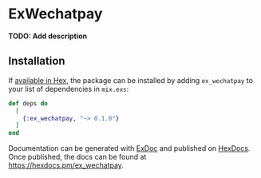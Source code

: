 # ExWechatpay

**TODO: Add description**

## Installation

If [available in Hex](https://hex.pm/docs/publish), the package can be installed
by adding `ex_wechatpay` to your list of dependencies in `mix.exs`:

```elixir
def deps do
  [
    {:ex_wechatpay, "~> 0.1.0"}
  ]
end
```

Documentation can be generated with [ExDoc](https://github.com/elixir-lang/ex_doc)
and published on [HexDocs](https://hexdocs.pm). Once published, the docs can
be found at <https://hexdocs.pm/ex_wechatpay>.

